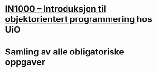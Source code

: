 # <a href=https://www.uio.no/studier/emner/matnat/ifi/IN1000/> IN1000 – Introduksjon til objektorientert programmering </a> hos UiO

# Samling av alle obligatoriske oppgaver
